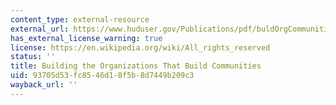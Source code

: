 ```yaml
---
content_type: external-resource
external_url: https://www.huduser.gov/Publications/pdf/buldOrgCommunities.pdf
has_external_license_warning: true
license: https://en.wikipedia.org/wiki/All_rights_reserved
status: ''
title: Building the Organizations That Build Communities
uid: 93705d53-fc85-46d1-8f5b-8d7449b209c3
wayback_url: ''
---
```

